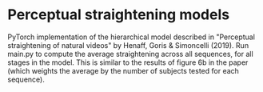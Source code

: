 # Perceptual straightening models 

PyTorch implementation of the hierarchical model described in "Perceptual straightening of natural videos" by Henaff, Goris & Simoncelli (2019). Run main.py to compute the average straightening across all sequences, for all stages in the model. This is similar to the results of figure 6b in the paper (which weights the average by the number of subjects tested for each sequence).
